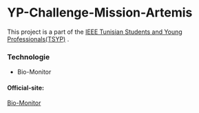 # YP-Challenge-Mission-Artemis
This project is a part of the [IEEE Tunisian Students and Young Professionals(TSYP)](https://tsyp.ieee.tn/) . 

### Technologie
* Bio-Monitor

#### Official-site:

[Bio-Monitor](https://www.asc-csa.gc.ca/eng/sciences/bio-monitor.asp)